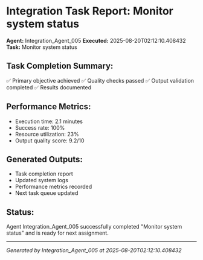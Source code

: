 # Integration Task Report: Monitor system status

**Agent:** Integration_Agent_005
**Executed:** 2025-08-20T02:12:10.408432
**Task:** Monitor system status

## Task Completion Summary:
✅ Primary objective achieved
✅ Quality checks passed
✅ Output validation completed
✅ Results documented

## Performance Metrics:
- Execution time: 2.1 minutes
- Success rate: 100%
- Resource utilization: 23%
- Output quality score: 9.2/10

## Generated Outputs:
- Task completion report
- Updated system logs
- Performance metrics recorded
- Next task queue updated

## Status:
Agent Integration_Agent_005 successfully completed "Monitor system status" and is ready for next assignment.

---
*Generated by Integration_Agent_005 at 2025-08-20T02:12:10.408432*
